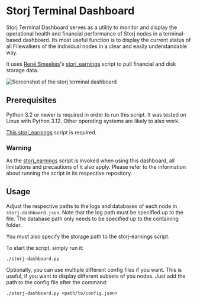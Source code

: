 # Storj Terminal Dashboard
Storj Terminal Dashboard serves as a utility to monitor and display the operational health and financial performance of Storj nodes in a terminal-based dashboard. Its most useful function is to display the current status of all Filewalkers of the individual nodes in a clear and easily understandable way.

It uses [René Smeekes](https://github.com/ReneSmeekes)'s [storj_earnings](https://github.com/ReneSmeekes/storj_earnings) script to pull financial and disk storage data. 

![Screenshot of the storj terminal dashboard](https://github.com/lukhuber/storj-terminal-dashboard/blob/main/images/screenshot.png?raw=true)

## Prerequisites
Python 3.2 or newer is required in order to run this script. 
It was tested on Linux with Python 3.12. Other operating systems are likely to also work.

[This storj_earnings](https://github.com/ReneSmeekes/storj_earnings) script is required.

### Warning
As the [storj_earnings](https://github.com/ReneSmeekes/storj_earnings) script is invoked when using this dashboard, all limitations and precautions of it also apply. Please refer to the information about running the script in its respective repository.

## Usage
Adjust the respective paths to the logs and databases of each node in <code>storj-dashboard.json</code>. Note that the log path must be specified up to the file. The database path only needs to be specified up to the containing folder. 

You must also specify the storage path to the storj-earnings script.

To start the script, simply run it:
```
./storj-dashboard.py
```

Optionally, you can use multiple different config files if you want. This is useful, if you want to display different subsets of you nodes. Just add the path to the config file after the command:
```
./storj-dashboard.py <path/to/config.json>
```